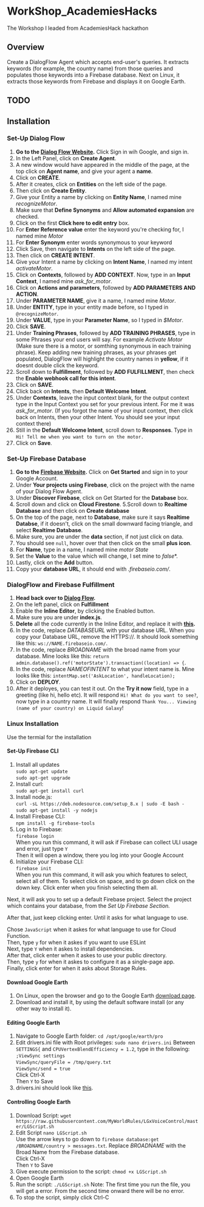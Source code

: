 # WorkShop_AcademiesHacks
The Workshop I leaded from AcademiesHack hackathon


## Overview
Create a DialogFlow Agent which accepts end-user's queries. It extracts keywords (for example, the country name) from those queries and populates those keywords into a Firebase database. Next on Linux, it extracts those keywords from Firebase and displays it on Google Earth. 
## TODO 

## Installation
### Set-Up Dialog Flow
1. **Go to the [Dialog Flow Website](https://console.dialogflow.com/api-client/#/login).** Click Sign in wih Google, and sign in. 
2. In the Left Panel, click on **Create Agent**. 
4. A new window would have appeared in the middle of the page, at the top click on **Agent name**, and give your agent a **name**.
5. Click on **CREATE**.
6. After it creates, click on **Entities** on the left side of the page.
7. Then click on **Create Entity**.
8. Give your Entity a name by clicking on **Entity Name**, I named mine *recognizeMotor*.
9. Make sure that **Define Synonyms** and **Allow automated expansion** are checked.
10. Click on the first **Click here to edit entry** box.
11. For **Enter Reference value** enter the keyword you're checking for, I named mine *Motor*
12. For **Enter Synonym** enter words synonymous to your keyword
13. Click Save, then navigate to **Intents** on the left side of the page.
7. Then click on **CREATE INTENT**.
8. Give your Intent a name by clicking on **Intent Name**, I named my intent *activateMotor*. 
9. Click on **Contexts**, followed by **ADD CONTEXT**. Now, type in an **Input Context**, I named mine *ask_for_motor*.
10. Click on **Actions and parameters**, followed by **ADD PARAMETERS AND ACTION**.
11. Under **PARAMETER NAME**, give it a name, I named mine *Motor*.
12. Under **ENTITY**, type in your entity made before, so I typed in `@recognizeMotor`.
13. Under **VALUE**, type in your **Parameter Name**, so I typed in *$Motor*.
14. Click **SAVE**.
15. Under **Training Phrases**, followed by **ADD TRAINING PHRASES**, type in some Phrases your end users will say. For example *Activate Motor* (Make sure there is a motor, or somthing synonymous in each training phrase). Keep adding new training phrases, as your phrases get populated, DialogFlow will highlight the country names in **yellow**, if it doesnt double click the keyword.
16. Scroll down to **Fulfillment**, followed by **ADD FULFILLMENT**, then check the **Enable webhook call for this intent**.
17. Click on **SAVE**.
18. Click back on **Intents**, then **Default Welcome Intent**.
19. Under **Contexts**, leave the input context blank, for the output context type in the Input Context you set for your previous intent. For me it was *ask_for_motor*. (If you forgot the name of your input context, then click back on Intents, then your other Intent. You should see your input context there)
20. Still in the **Default Welcome Intent**, scroll down to **Responses**. Type in `Hi! Tell me when you want to turn on the motor.`
21. Click on **Save**.

### Set-Up Firebase Database
1. **Go to the [Firebase Website](https://firebase.google.com/).** Click on **Get Started** and sign in to your Google Account.
2. Under **Your projects using Firebase**, click on the project with the name of your Dialog Flow Agent.
3. Under **Discover Firebase**, click on Get Started for the **Database** box. 
4. Scroll down and click on **Cloud Firestone**.
5.Scroll down to **Realtime Database** and then click on **Create database**
6. On the top of the page, next to **Database**, make sure it says **Realtime Databse**, if it doesn't, click on the small downward facing triangle, and select **Realtime Database**.
7. Make sure, you are under the **data** section, if not just click on data.
8. You should see `null`, hover over that then click on the small **plus icon**.
9. For **Name**, type in a name, I named mine *motor State*
10. Set the **Value** to the value which will change, I set mine to *false**. 
13. Lastly, click on the **Add** button. 
14. Copy your **database URL**, it should end with *.firebaseio.com/*.

### DialogFlow and Firebase Fulfillment
1. **Head back over to [Dialog Flow](https://console.dialogflow.com/api-client).**
2. On the left panel, click on **Fulfillment**
3. Enable the **Inline Editor**, by clicking the Enabled button.
4. Make sure you are under **index.js**.
5. **Delete** all the code currently in the Inline Editor, and replace it with **[this](https://github.com/MyWorldRules/LGxVoiceControl/blob/master/index.js).**
6. In the code, replace *DATABASEURL* with your database URL. When you copy your Database URL, remove the HTTPS://. It should look something like this: `ws://NAME.firebaseio.com/`.
7. In the code, replace *BROADNAME* with the broad name from your database. Mine looks like this: `return admin.database().ref('motorState').transaction((location) => {`.
8. In the code, replace *NAMEOFINTENT* to what your intent name is. Mine looks like this: `intentMap.set('AskLocation', handleLocation);`
9. Click on **DEPLOY**.
10. After it deployes, you can test it out. On the **Try it now** field, type in a greeting (like hi, hello etc). It will respond `Hi! What do you want to see?`, now type in a country name. It will finally respond `Thank You... Viewing (name of your country) on Liquid Galaxy`!

### Linux Installation
Use the termial for the installation
#### Set-Up Firebase CLI
1. Install all updates <br/>
`sudo apt-get update`<br/>
`sudo apt-get upgrade`
2. Install curl: <br/>
`sudo apt-get install curl`
3. Install node.js: <br/>
`curl -sL https://deb.nodesource.com/setup_8.x | sudo -E bash -` <br/>
`sudo apt-get install -y nodejs`
4. Install Firebase CLI: <br/>
`npm install -g firebase-tools`
5. Log in to Firebase: <br/>
`firebase login`<br/>
When you run this command, it will ask if Firebase can collect ULI usage and error, just type `Y`<br/>
Then it will open a window, there you log into your Google Account
4. Initialize your Firebase CLI: <br/>
`firebase init`<br/>
When you run this command, it will ask you which features to select, select all of them. To select click on space, and to go down click on the down key. Click enter when you finish selecting them all.<br/>

Next, it will ask you to set up a default Firebase project. Select the project which contains your database, from the *Set Up Firebase Section.*<br/>

After that, just keep clicking enter. Until it asks for what language to use. <br/>

Chose `JavaScript` when it askes for what language to use for Cloud Function. <br/>
Then, type `y` for when it askes if you want to use ESLint <br/>
Next, type `Y` when it askes to install dependencies. <br/>
After that, click enter when it askes to use your public directory. <br/>
Then, type `y` for when it askes to configure it as a single-page app. <br/>
Finally, click enter for when it asks about Storage Rules. 

#### Download Google Earth
1. On Linux, open the browser and go to the Google Earth [download page](https://www.google.com/earth/download/gep/agree.html).
2. Download and install it, by using the default software install (or any other way to install it).

#### Editing Google Earth
1. Navigate to Google Earth folder:
`cd /opt/google/earth/pro`
2. Edit drivers.ini file with Root privileges:
`sudo nano drivers.ini`
Between `SETTINGS{` and `CPUVertexBlendEfficiency = 1.2`, type in the following:
`;ViewSync settings`<br/>
`ViewSync/queryFile = /tmp/query.txt`<br/>
`ViewSync/send = true`<br/>
Click Ctrl-X<br/>
Then `Y` to Save
3. drivers.ini should look like [this](https://github.com/MyWorldRules/LGxVoiceControl/blob/master/README%20Assets/drivers.ini.PNG?raw=true). 

#### Controlling Google Earth
1. Download Script:
`wget https://raw.githubusercontent.com/MyWorldRules/LGxVoiceControl/master/LGScript.sh`
2. Edit Script
`nano LGScript.sh`<br/>
Use the arrow keys to go down to `firebase database:get /BROADNAME/country > messages.txt`. Replace *BROADNAME* with the Broad Name from the Firebase database.<br/>
Click Ctrl-X<br/>
Then `Y` to Save
3. Give execute permission to the script:
`chmod +x LGScript.sh`
5. Open Google Earth
6. Run the script:
`./LGScript.sh`
Note: The first time you run the file, you will get a error. From the second time onward there will be no error. 
7. To stop the script, simply click Ctrl-C
